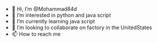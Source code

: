- 👋 Hi, I’m @Mohammad84d
- 👀 I’m interested in python and java script
- 🌱 I’m currently learning java script
- 💞️ I’m looking to collaborate on factory in the UnitedStates
- 📫 How to reach me 

<!---
Mohammad84d/Mohammad84d is a ✨ special ✨ repository because its `README.md` (this file) appears on your GitHub profile.
You can click the Preview link to take a look at your changes.
--->
